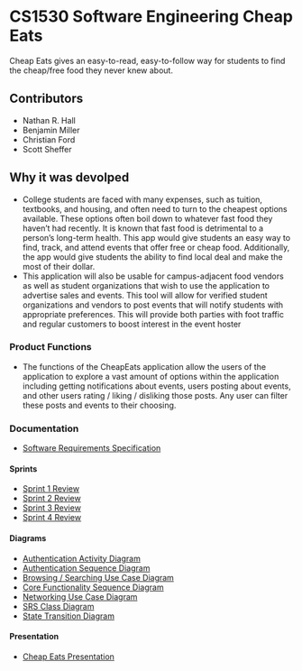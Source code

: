# CS1530 Software Engineering Cheap Eats
Cheap Eats gives an easy-to-read, easy-to-follow way for students to find the cheap/free food they never knew about.

## Contributors
  - Nathan R. Hall
  - Benjamin Miller
  - Christian Ford
  - Scott Sheffer

## Why it was devolped 
- College students are faced with many expenses, such as tuition, textbooks, and housing, and often need to turn to the cheapest options available. These options often boil down to whatever fast food they haven’t had recently.  It is known that fast food is detrimental to a person’s long-term health.  This app would give students an easy way to find, track, and attend events that offer free or cheap food.  Additionally, the app would give students the ability to find local deal and make the most of their dollar. 
- This application will also be usable for campus-adjacent food vendors as well as student organizations that wish to use the application to advertise sales and events. This tool will allow for verified student organizations and vendors to post events that will notify students with appropriate preferences. This will provide both parties with foot traffic and regular customers to boost interest in the event hoster

### Product Functions 
- The functions of the CheapEats application allow the users of the application to explore a vast amount of options within the application including getting notifications about events, users posting about events, and other users rating / liking / disliking those posts. Any user can filter these posts and events to their choosing. 

### Documentation
 - [Software Requirements Specification](https://github.com/HathanNall97/cheap-eats/blob/master/Documentation/SRS%20-Cheap%20Eats.docx.pdf)
 #### Sprints
 - [Sprint 1 Review](https://github.com/HathanNall97/cheap-eats/blob/master/Documentation/Sprint1Review.pdf)
 - [Sprint 2 Review](https://github.com/HathanNall97/cheap-eats/blob/master/Documentation/Sprint%202%20Review.pdf)
 - [Sprint 3 Review](https://github.com/HathanNall97/cheap-eats/blob/master/Documentation/Sprint%203%20Review.pdf)
 - [Sprint 4 Review](https://github.com/HathanNall97/cheap-eats/blob/master/Documentation/Sprint%204%20Review%20(2).pdf)
 #### Diagrams
 - [Authentication Activity Diagram](https://github.com/HathanNall97/cheap-eats/blob/master/Documentation/ActvityDiagramAuth.png)
 - [Authentication Sequence Diagram](https://github.com/HathanNall97/cheap-eats/blob/master/Documentation/ActvityDiagramAuth.png)
 - [Browsing / Searching Use Case Diagram](https://github.com/HathanNall97/cheap-eats/blob/master/Documentation/Browsing_Searching.png)
 - [Core Functionality Sequence Diagram](https://github.com/HathanNall97/cheap-eats/blob/master/Documentation/CoreFunctionalitySequence.png)
 - [Networking Use Case Diagram](https://github.com/HathanNall97/cheap-eats/blob/master/Documentation/Networking.png)
 - [SRS Class Diagram](https://github.com/HathanNall97/cheap-eats/blob/master/Documentation/SRS%20Class%20Diagram.png)
 - [State Transition Diagram](https://github.com/HathanNall97/cheap-eats/blob/master/Documentation/State-Transition%20Diagram.png)
 #### Presentation
 - [Cheap Eats Presentation](https://github.com/HathanNall97/cheap-eats/blob/master/Documentation/Cheap%20Eats%20Presentation.pptx)

